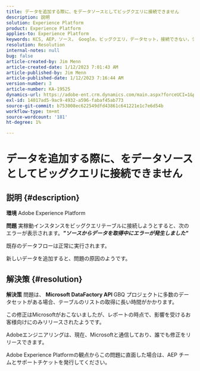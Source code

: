 ```yaml
---
title: データを追加する際に、をデータソースとしてビッグクエリに接続できません
description: 説明
solution: Experience Platform
product: Experience Platform
applies-to: Experience Platform
keywords: KCS, AEP，ソース， Google，ビッグクエリ，データセット，接続できない，データソース，データの追加， Adobe Experience Platform, FAQ
resolution: Resolution
internal-notes: null
bug: false
article-created-by: Jim Menn
article-created-date: 1/12/2023 7:01:43 AM
article-published-by: Jim Menn
article-published-date: 1/12/2023 7:16:44 AM
version-number: 3
article-number: KA-19525
dynamics-url: https://adobe-ent.crm.dynamics.com/main.aspx?forceUCI=1&pagetype=entityrecord&etn=knowledgearticle&id=e5fa61f4-4692-ed11-aad1-6045bd0065f9
exl-id: 14017ad5-9ac9-4932-a596-fabaf45ab773
source-git-commit: b753008ec622549dfd43861c641221e1c7e6d54b
workflow-type: tm+mt
source-wordcount: '181'
ht-degree: 1%

---
```


# データを追加する際に、をデータソースとしてビッグクエリに接続できません

## 説明 {#description}


<b>環境</b>
Adobe Experience Platform

<b>問題</b>
実稼動インスタンスをビッグクエリテーブルに接続しようとすると、次のエラーが表示されます。<b>*&quot;</b><b>ソースからデータを取得中にエラーが発生しました</b><b>&quot;</b>*

既存のデータフローは正常に実行されます。

新しいデータを追加すると、問題の原因のようです。


## 解決策 {#resolution}


<b>解決策</b>
問題は、 <b>Microsoft DataFactory API </b>GBQ プロジェクトに多数のデータセットがある場合、テーブルのリストの取得に長い時間がかかります。

この修正はMicrosoftがおこないましたが、レポートの時点で、影響を受けるお客様向けにのみリリースされたようです。

Adobeエンジニアリングは、現在、Microsoftと通信しており、誰でも修正をリリースできます。

Adobe Experience Platformの観点からこの問題に直面した場合は、AEP チームとサポートチケットを発行してください。
